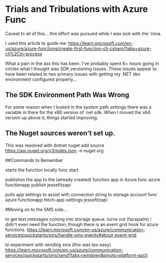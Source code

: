 # Trials and Tribulations with Azure Func

Caveat to all of this... this effort was pursued while I was sick with the 'rona.

I used this article to guide me:
https://learn.microsoft.com/en-us/azure/azure-functions/create-first-function-cli-csharp?tabs=azure-cli%2Cin-process

What a pain in the ass this has been.  I've probably spent 6+ hours going in circles what I thought was SDK versioning issues.  These issues appear to have been related to two primary issues with getting my .NET dev environment configured properly...

## The SDK Environment Path Was Wrong

For some reason when I looked in the system path settings there was a variable in there for the x86 version of .net sdk.  When I moved the x64 version up above it, things started improving.

## The Nuget sources weren't set up.

This was resolved with 
	dotnet nuget add source https://api.nuget.org/v3/index.json -n nuget.org 

##Commands to Remember

starts the function locally
func start

publishes the app to the (already created) function app in Azure
 func azure functionapp publish jessefitzapi      

pulls app settings to assist with connection string to storage account
func azure functionapp fetch-app-settings jessefitzapi 


#Moving on to the SMS side...

to get text messages coming into storage queue.  turns out (facepalm) i didn't even need the function, though there is an event grid hook for azure functions.
https://learn.microsoft.com/en-us/azure/communication-services/quickstarts/sms/handle-sms-events#about-event-grid

to experiment with sending sms (this was too easy)
https://learn.microsoft.com/en-us/azure/communication-services/quickstarts/sms/send?tabs=windows&pivots=platform-azcli


